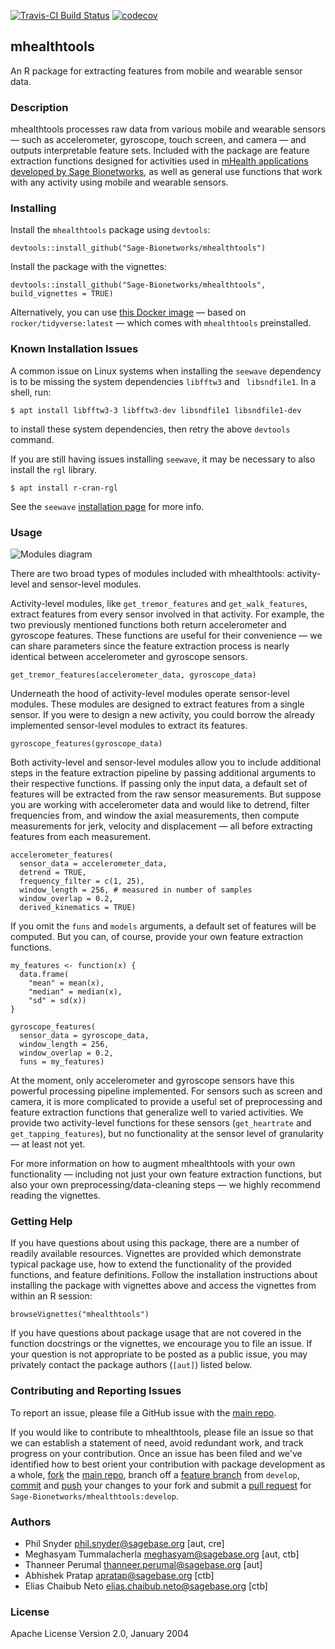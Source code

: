 [![Travis-CI Build Status](https://travis-ci.org/Sage-Bionetworks/mhealthtools.svg?branch=master)](https://travis-ci.org/Sage-Bionetworks/mhealthtools) [![codecov](https://codecov.io/gh/Sage-Bionetworks/mhealthtools/branch/master/graph/badge.svg)](https://codecov.io/gh/Sage-Bionetworks/mhealthtools)

## mhealthtools
An R package for extracting features from mobile and wearable sensor data.

### Description
mhealthtools processes raw data from various mobile and wearable sensors — such as accelerometer, gyroscope, touch screen, and camera — and outputs interpretable feature sets. Included with the package are feature extraction functions designed for activities used in [mHealth applications developed by Sage Bionetworks](http://sagebionetworks.org/digital-health-studies/), as well as general use functions that work with any activity using mobile and wearable sensors.

### Installing

Install the `mhealthtools` package using `devtools`:

```
devtools::install_github("Sage-Bionetworks/mhealthtools")
```

Install the package with the vignettes:
```
devtools::install_github("Sage-Bionetworks/mhealthtools", build_vignettes = TRUE)
```

Alternatively, you can use [this Docker image](https://cloud.docker.com/repository/docker/philsnyder/mhealthtools) — based on `rocker/tidyverse:latest` — which comes with `mhealthtools` preinstalled.

### Known Installation Issues
A common issue on Linux systems when installing the `seewave` dependency is to be missing the system dependencies `libfftw3` and ` libsndfile1`. In a shell, run:

```
$ apt install libfftw3-3 libfftw3-dev libsndfile1 libsndfile1-dev
```

to install these system dependencies, then retry the above `devtools` command.

If you are still having issues installing `seewave`, it may be necessary to also install the `rgl` library.

```
$ apt install r-cran-rgl
```

See the `seewave` [installation page](http://rug.mnhn.fr/seewave/inst.html) for more info.

### Usage

![Modules diagram](/paper/figure_one.png)

There are two broad types of modules included with mhealthtools: activity-level and sensor-level modules.

Activity-level modules, like `get_tremor_features` and `get_walk_features`, extract features from every sensor involved in that activity. For example, the two previously mentioned functions both return accelerometer and gyroscope features. These functions are useful for their convenience — we can share parameters since the feature extraction process is nearly identical between accelerometer and gyroscope sensors.

```
get_tremor_features(accelerometer_data, gyroscope_data)
```

Underneath the hood of activity-level modules operate sensor-level modules. These modules are designed to extract features from a single sensor. If you were to design a new activity, you could borrow the already implemented sensor-level modules to extract its features.

```
gyroscope_features(gyroscope_data)
```

Both activity-level and sensor-level modules allow you to include additional steps in the feature extraction pipeline by passing additional arguments to their respective functions. If passing only the input data, a default set of features will be extracted from the raw sensor measurements. But suppose you are working with accelerometer data and would like to detrend, filter frequencies from, and window the axial measurements, then compute measurements for jerk, velocity and displacement — all before extracting features from each measurement.

```
accelerometer_features(
  sensor_data = accelerometer_data,
  detrend = TRUE,
  frequency_filter = c(1, 25),
  window_length = 256, # measured in number of samples
  window_overlap = 0.2,
  derived_kinematics = TRUE)
```

If you omit the `funs` and `models` arguments, a default set of features will be computed. But you can, of course, provide your own feature extraction functions.

```
my_features <- function(x) {
  data.frame(
    "mean" = mean(x),
    "median" = median(x),
    "sd" = sd(x))
}

gyroscope_features(
  sensor_data = gyroscope_data,
  window_length = 256,
  window_overlap = 0.2,
  funs = my_features)
```

At the moment, only accelerometer and gyroscope sensors have this powerful processing pipeline implemented. For sensors such as screen and camera, it is more complicated to provide a useful set of preprocessing and feature extraction functions that generalize well to varied activities. We provide two activity-level functions for these sensors (`get_heartrate` and `get_tapping_features`), but no functionality at the sensor level of granularity — at least not yet.

For more information on how to augment mhealthtools with your own functionality — including not just your own feature extraction functions, but also your own preprocessing/data-cleaning steps — we highly recommend reading the vignettes.

### Getting Help

If you have questions about using this package, there are a number of readily available resources. Vignettes are provided which demonstrate typical package use, how to extend the functionality of the provided functions, and feature definitions. Follow the installation instructions about installing the package with vignettes above and access the vignettes from within an R session:

```
browseVignettes("mhealthtools")
```

If you have questions about package usage that are not covered in the function docstrings or the vignettes, we encourage you to file an issue. If your question is not appropriate to be posted as a public issue, you may privately contact the package authors (`[aut]`) listed below.

### Contributing and Reporting Issues
To report an issue, please file a GitHub issue with the [main repo](https://github.com/Sage-Bionetworks/mHealthTools).

If you would like to contribute to mhealthtools, please file an issue so that we can establish a statement of need, avoid redundant work, and track progress on your contribution. Once an issue has been filed and we've identified how to best orient your contribution with package development as a whole, [fork](http://help.github.com/fork-a-repo/) the [main repo](https://github.com/Sage-Bionetworks/mHealthTools), branch off a [feature branch](https://www.google.com/search?q=git+feature+branches) from `develop`, [commit](http://git-scm.com/docs/git-commit) and [push](http://git-scm.com/docs/git-push) your changes to your fork and submit a [pull request](http://help.github.com/send-pull-requests/) for `Sage-Bionetworks/mhealthtools:develop`.

### Authors
* Phil Snyder <phil.snyder@sagebase.org> [aut, cre]
* Meghasyam Tummalacherla <meghasyam@sagebase.org> [aut, ctb]
* Thanneer Perumal <thanneer.perumal@sagebase.org> [aut]
* Abhishek Pratap <apratap@sagebase.org> [ctb]
* Elias Chaibub Neto <elias.chaibub.neto@sagebase.org> [ctb]

### License

Apache License
Version 2.0, January 2004

